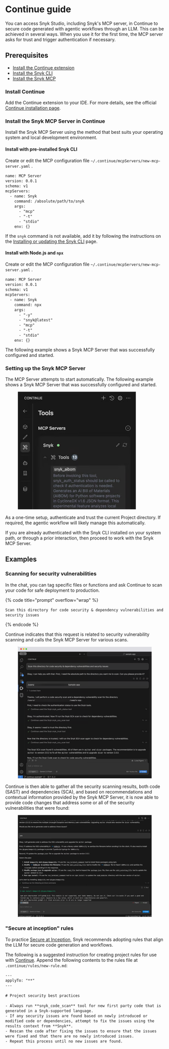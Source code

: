 # Continue guide

You can access Snyk Studio, including Snyk's MCP server, in Continue to secure code generated with agentic workflows through an LLM. This can be achieved in several ways. When you use it for the first time, the MCP server asks for trust and trigger authentication if necessary.

## Prerequisites

* [Install the Continue extension](continue-guide.md#install-continue)
* [Install the Snyk CLI](../../../developer-tools/snyk-cli/install-or-update-the-snyk-cli/)
* [Install the Snyk MCP](continue-guide.md#install-the-snyk-mcp-server-in-continue)

### Install Continue

Add the Continue extension to your IDE. For more details, see the official [Continue installation page](https://docs.continue.dev/getting-started/install).

### Install the Snyk MCP Server in Continue

Install the Snyk MCP Server using the method that best suits your operating system and local development environment.

#### Install with pre-installed Snyk CLI

Create or edit the MCP configuration file `~/.continue/mcpServers/new-mcp-server.yaml` .

```
name: MCP Server
version: 0.0.1
schema: v1
mcpServers:
  - name: Snyk
    command: /absolute/path/to/snyk
    args:
      - "mcp"
      - "-t"
      - "stdio"      
    env: {}
```

If the `snyk` command is not available, add it by following the instructions on the [Installing or updating the Snyk CLI](../../../developer-tools/snyk-cli/install-or-update-the-snyk-cli/) page.

#### Install with Node.js and `npx`

Create or edit the MCP configuration file `~/.continue/mcpServers/new-mcp-server.yaml` .

```
name: MCP Server
version: 0.0.1
schema: v1
mcpServers:
  - name: Snyk
    command: npx
    args:
      - "-y"
      - "snyk@latest"
      - "mcp"
      - "-t"
      - "stdio"       
    env: {}
```

The following example shows a Snyk MCP Server that was successfully configured and started.

### Setting up the Snyk MCP Server <a href="#setting-up-the-snyk-mcp-server" id="setting-up-the-snyk-mcp-server"></a>

The MCP Server attempts to start automatically. The following example shows a Snyk MCP Server that was successfully configured and started.

<figure><img src="../../../.gitbook/assets/image (368).png" alt=""><figcaption></figcaption></figure>

As a one-time setup, authenticate and trust the current Project directory. If required, the agentic workflow will likely manage this automatically.

If you are already authenticated with the Snyk CLI installed on your system path, or through a prior interaction, then proceed to work with the Snyk MCP Server.

## Examples

### Scanning for security vulnerabilities

In the chat, you can tag specific files or functions and ask Continue to scan your code for safe deployment to production.

{% code title="prompt" overflow="wrap" %}
```
Scan this directory for code security & dependency vulnerabilities and security issues
```
{% endcode %}

Continue indicates that this request is related to security vulnerability scanning and calls the Snyk MCP Server for various scans.

<figure><img src="../../../.gitbook/assets/image (369).png" alt=""><figcaption></figcaption></figure>

Continue is then able to gather all the security scanning results, both code (SAST) and dependencies (SCA), and based on recommendations and contextual information provided by the Snyk MCP Server, it is now able to provide code changes that address some or all of the security vulnerabilities that were found:

<figure><img src="../../../.gitbook/assets/image (370).png" alt=""><figcaption></figcaption></figure>

### "Secure at inception" rules <a href="#secure-at-inception-rules" id="secure-at-inception-rules"></a>

To practice [Secure at Inception](../../../discover-snyk/getting-started/glossary.md#secure-at-inception), Snyk recommends adopting rules that align the LLM for secure code generation and workflows.

The following is a suggested instruction for creating project rules for use with [Continue](https://docs.continue.dev/customize/deep-dives/rules). Append the following contents to the rules file at `.continue/rules/new-rule.md`:

```
---
applyTo: "**"
---

# Project security best practices

- Always run **snyk_code_scan** tool for new first party code that is generated in a Snyk-supported language.
- If any security issues are found based on newly introduced or modified code or dependencies, attempt to fix the issues using the results context from **Snyk**.
- Rescan the code after fixing the issues to ensure that the issues were fixed and that there are no newly introduced issues.
- Repeat this process until no new issues are found.
```
